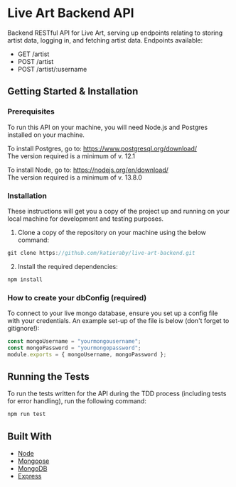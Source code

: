 # Live Art Backend API
Backend RESTful API for Live Art, serving up endpoints relating to storing artist data, logging in, and fetching artist data.
Endpoints available: 
- GET /artist
- POST /artist
- POST /artist/:username


## Getting Started & Installation
  ### Prerequisites

  To run this API on your machine, you will need Node.js and Postgres installed on your machine.

  To install Postgres, go to: https://www.postgresql.org/download/ \
  The version required is a minimum of v. 12.1

  To install Node, go to: https://nodejs.org/en/download/ \
  The version required is a minimum of v. 13.8.0

  ### Installation
These instructions will get you a copy of the project up and running on your local machine for development and testing purposes.

1. Clone a copy of the repository on your machine using the below command:

```javascript
git clone https://github.com/katieraby/live-art-backend.git
```

2. Install the required dependencies:

```javascript
npm install
```

  ### How to create your dbConfig (required)
  
  To connect to your live mongo database, ensure you set up a config file with your credentials. 
  An example set-up of the file is below (don't forget to gitignore!):
  
  ```javascript
const mongoUsername = "yourmongousername";
const mongoPassword = "yourmongopassword";
module.exports = { mongoUsername, mongoPassword };
```

## Running the Tests

To run the tests written for the API during the TDD process (including tests for error handling), run the following command:
```javascript
npm run test
```

## Built With

- [Node](https://nodejs.org/en/)
- [Mongoose](https://mongoosejs.com/)
- [MongoDB](https://www.mongodb.com/)
- [Express](https://expressjs.com/)

